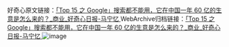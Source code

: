 好奇心原文链接：[「Top 15 之 Google」搜索都不能用，它在中国一年 60 亿的生意是怎么来的？_商业_好奇心日报-马宁忆 ](https://www.qdaily.com/articles/7936.html)
WebArchive归档链接：[「Top 15 之 Google」搜索都不能用，它在中国一年 60 亿的生意是怎么来的？_商业_好奇心日报-马宁忆 ](http://web.archive.org/web/20190623173147/https://www.qdaily.com/articles/7936.html)
![image](http://ww3.sinaimg.cn/large/007d5XDply1g3wk5eu64wj30u06dv1ky)